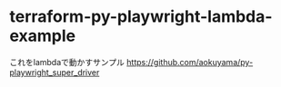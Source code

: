 # terraform-py-playwright-lambda-example

これをlambdaで動かすサンプル
https://github.com/aokuyama/py-playwright_super_driver

